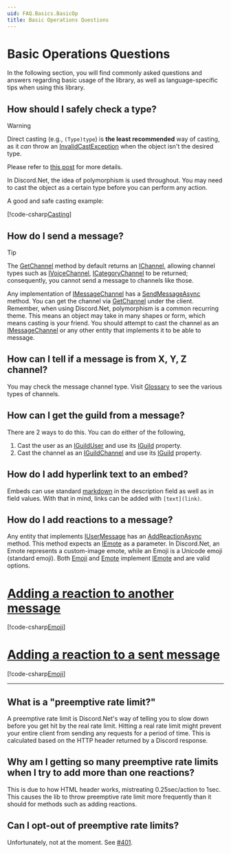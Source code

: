 ```yaml
---
uid: FAQ.Basics.BasicOp
title: Basic Operations Questions
---
```


# Basic Operations Questions

In the following section, you will find commonly asked questions and
answers regarding basic usage of the library, as well as
language-specific tips when using this library.

## How should I safely check a type?

> [!WARNING]
> Direct casting (e.g., `(Type)type`) is **the least recommended**
> way of casting, as it _can_ throw an [InvalidCastException]
> when the object isn't the desired type.
>
> Please refer to [this post] for more details.

In Discord.Net, the idea of polymorphism is used throughout. You may
need to cast the object as a certain type before you can perform any
action.

A good and safe casting example:

[!code-csharp[Casting](samples/cast.cs)]

[invalidcastexception]: https://docs.microsoft.com/en-us/dotnet/api/system.invalidcastexception
[this post]: https://docs.microsoft.com/en-us/dotnet/csharp/how-to/safely-cast-using-pattern-matching-is-and-as-operators

## How do I send a message?

> [!TIP]
> The [GetChannel] method by default returns an [IChannel], allowing
> channel types such as [IVoiceChannel], [ICategoryChannel]
> to be returned; consequently, you cannot send a message
> to channels like those.

Any implementation of [IMessageChannel] has a [SendMessageAsync]
method. You can get the channel via [GetChannel] under the client.
Remember, when using Discord.Net, polymorphism is a common recurring
theme. This means an object may take in many shapes or form, which
means casting is your friend. You should attempt to cast the channel
as an [IMessageChannel] or any other entity that implements it to be
able to message.

[sendmessageasync]: xref:Discord.IMessageChannel.SendMessageAsync*
[getchannel]: xref:Discord.WebSocket.DiscordSocketClient.GetChannel*

## How can I tell if a message is from X, Y, Z channel?

You may check the message channel type. Visit [Glossary] to see the
various types of channels.

[Glossary]: xref:Guides.Entities.Glossary#channels

## How can I get the guild from a message?

There are 2 ways to do this. You can do either of the following,

1. Cast the user as an [IGuildUser] and use its [IGuild] property.
2. Cast the channel as an [IGuildChannel] and use its [IGuild] property.

## How do I add hyperlink text to an embed?

Embeds can use standard [markdown] in the description field as well
as in field values. With that in mind, links can be added with
`[text](link)`.

[markdown]: https://support.discordapp.com/hc/en-us/articles/210298617-Markdown-Text-101-Chat-Formatting-Bold-Italic-Underline-

## How do I add reactions to a message?

Any entity that implements [IUserMessage] has an [AddReactionAsync]
method. This method expects an [IEmote] as a parameter.
In Discord.Net, an Emote represents a custom-image emote, while an
Emoji is a Unicode emoji (standard emoji). Both [Emoji] and [Emote]
implement [IEmote] and are valid options.

# [Adding a reaction to another message](#tab/emoji-others)

[!code-csharp[Emoji](samples/emoji-others.cs)]

# [Adding a reaction to a sent message](#tab/emoji-self)

[!code-csharp[Emoji](samples/emoji-self.cs)]

---

[addreactionasync]: xref:Discord.IMessage.AddReactionAsync*

## What is a "preemptive rate limit?"

A preemptive rate limit is Discord.Net's way of telling you to slow
down before you get hit by the real rate limit. Hitting a real rate
limit might prevent your entire client from sending any requests for
a period of time. This is calculated based on the HTTP header
returned by a Discord response.

## Why am I getting so many preemptive rate limits when I try to add more than one reactions?

This is due to how HTML header works, mistreating
0.25sec/action to 1sec. This causes the lib to throw preemptive rate
limit more frequently than it should for methods such as adding
reactions.

## Can I opt-out of preemptive rate limits?

Unfortunately, not at the moment. See [#401](https://github.com/discord-net/Discord.Net/issues/401).

[IChannel]: xref:Discord.IChannel
[ICategoryChannel]: xref:Discord.ICategoryChannel
[IGuildChannel]: xref:Discord.IGuildChannel
[ITextChannel]: xref:Discord.ITextChannel
[IGuild]: xref:Discord.IGuild
[IVoiceChannel]: xref:Discord.IVoiceChannel
[IGuildUser]: xref:Discord.IGuildUser
[IMessageChannel]: xref:Discord.IMessageChannel
[IUserMessage]: xref:Discord.IUserMessage
[IEmote]: xref:Discord.IEmote
[Emote]: xref:Discord.Emote
[Emoji]: xref:Discord.Emoji
